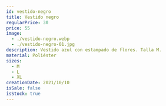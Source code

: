 ```yaml
---
id: vestido-negro
title: Vestido negro
regularPrice: 30
price: 55
image: 
  - ./vestido-negro.webp
  - ./vestido-negro-01.jpg
description: Vestido azul con estampado de flores. Talla M.
material: Poliéster
sizes: 
  - M
  - L
  - XL
creationDate: 2021/10/10
isSale: false
isStock: true
---
```


